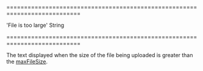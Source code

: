 ===========================================================================
<!--default-->'File is too large'<!--/default-->
<!--type-->String<!--/type-->
===========================================================================

<!--shortDescription-->
The text displayed when the size of the file being uploaded is greater than the [maxFileSize](/Documentation/ApiReference/UI_Widgets/dxFileUploader/Configuration/#maxFileSize).
<!--/shortDescription-->

<!--fullDescription-->

<!--/fullDescription-->
